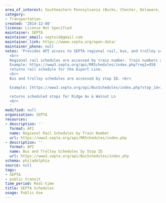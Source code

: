 ```yaml
---
area_of_interest: Southeastern Pennsylvania (Bucks, Chester, Delaware, Montgomery, Philadelphia counties)
category:
- Transportation
created: '2014-12-08'
license: License Not Specified
maintainer: SEPTA
maintainer_email: septoid@gmail.com
maintainer_link: https://wwww.septa.org/open-data/
maintainer_phone: null
notes: 'Provides API access to SEPTA regional rail, bus, and trolley schedules. 
  <br>
  Regional rail schedules are accessed by train number. Train numbers are in the GTFS files or the route stop API. <br>
  Example: https://www3.septa.org/api/RRSchedules/index.php?req1=458
  returns rail schedule for the Aiport Line.
  <br>
  Bus and trolley schedules are accessed by stop ID. <br>

  Example: [https://www3.septa.org/api/BusSchedules/index.php?stop_id=12345](https://www3.septa.org/api/BusSchedules/index.php?stop_id=12345) 

  returns scheduled stops for Ridge Av & Walnut Ln
  <br>
  '
modified: null
organization: SEPTA
resources:
- description: ''
  format: API
  name: Regional Rail Schedules by Train Number
  url: https://www3.septa.org/api/RRSchedules/index.php
- description: ''
  format: API
  name: Bus and Trolley Schedules by Stop ID
  url: https://www3.septa.org/api/BusSchedules/index.php
schema: philadelphia
source: null
tags: 
- SEPTA
- public transit
time_period: Real-time
title: SEPTA Schedules
usage: Public Use
---
```

